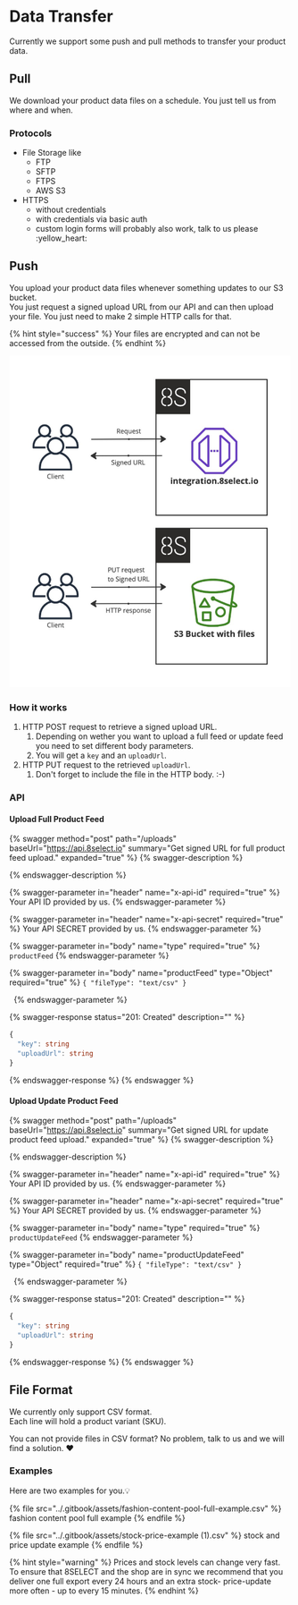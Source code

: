 # Data Transfer

Currently we support some push and pull methods to transfer your product data.

## Pull

We download your product data files on a schedule. You just tell us from where and when.

### Protocols

* File Storage like
  * FTP
  * SFTP
  * FTPS
  * AWS S3
* HTTPS
  * without credentials
  * with credentials via basic auth
  * custom login forms will probably also work, talk to us please :yellow\_heart:

## Push

You upload your product data files whenever something updates to our S3 bucket.\
You just request a signed upload URL from our API and can then upload your file. You just need to make 2 simple HTTP calls for that.

{% hint style="success" %}
Your files are encrypted and can not be accessed from the outside.
{% endhint %}

![](<../.gitbook/assets/Product Import - Frame 1 (1).jpg>)

### How it works

1. HTTP POST request to retrieve a signed upload URL.
   1. Depending on wether you want to upload a full feed or update feed you need to set different body parameters.
   2. You will get a `key` and an `uploadUrl`.
2. HTTP PUT request to the retrieved `uploadUrl`.
   1. Don't forget to include the file in the HTTP body. :-)&#x20;

### API

#### Upload Full Product Feed&#x20;

{% swagger method="post" path="/uploads" baseUrl="https://api.8select.io" summary="Get signed URL for full product feed upload." expanded="true" %}
{% swagger-description %}

{% endswagger-description %}

{% swagger-parameter in="header" name="x-api-id" required="true" %}
Your API ID provided by us.
{% endswagger-parameter %}

{% swagger-parameter in="header" name="x-api-secret" required="true" %}
Your API SECRET provided by us.
{% endswagger-parameter %}

{% swagger-parameter in="body" name="type" required="true" %}
`productFeed`
{% endswagger-parameter %}

{% swagger-parameter in="body" name="productFeed" type="Object" required="true" %}
`{ "fileType": "text/csv" }`

 
{% endswagger-parameter %}

{% swagger-response status="201: Created" description="" %}
```typescript
{ 
  "key": string 
  "uploadUrl": string
}
```
{% endswagger-response %}
{% endswagger %}

#### Upload Update Product Feed&#x20;

{% swagger method="post" path="/uploads" baseUrl="https://api.8select.io" summary="Get signed URL for update product feed upload." expanded="true" %}
{% swagger-description %}

{% endswagger-description %}

{% swagger-parameter in="header" name="x-api-id" required="true" %}
Your API ID provided by us.
{% endswagger-parameter %}

{% swagger-parameter in="header" name="x-api-secret" required="true" %}
Your API SECRET provided by us.
{% endswagger-parameter %}

{% swagger-parameter in="body" name="type" required="true" %}
`productUpdateFeed`
{% endswagger-parameter %}

{% swagger-parameter in="body" name="productUpdateFeed" type="Object" required="true" %}
`{ "fileType": "text/csv" }`

 
{% endswagger-parameter %}

{% swagger-response status="201: Created" description="" %}
```typescript
{ 
  "key": string 
  "uploadUrl": string
}
```
{% endswagger-response %}
{% endswagger %}

## File Format

We currently only support CSV format.\
Each line will hold a product variant (SKU).

You can not provide files in CSV format? No problem, talk to us and we will find a solution. :heart:

### Examples

Here are two examples for you.:bulb:

{% file src="../.gitbook/assets/fashion-content-pool-full-example.csv" %}
fashion content pool full example
{% endfile %}

{% file src="../.gitbook/assets/stock-price-example (1).csv" %}
stock and price update example
{% endfile %}

{% hint style="warning" %}
Prices and stock levels can change very fast. To ensure that 8SELECT and the shop are in sync we recommend that you deliver one full export every 24 hours and an extra stock- price-update more often - up to every 15 minutes.
{% endhint %}
